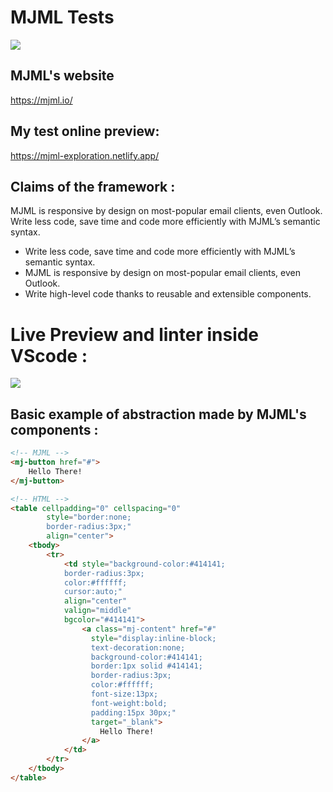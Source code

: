 # MJML Tests
![](https://media.zeemly.com/media/product/mjml.png)

## MJML's website 
https://mjml.io/

## My test online preview:
https://mjml-exploration.netlify.app/



## Claims of the framework :

MJML is responsive by design on most-popular email clients, even Outlook. Write less code, save time and code more efficiently with MJML’s semantic syntax.

 * Write less code, save time and code more efficiently with MJML’s semantic syntax.
 * MJML is responsive by design on most-popular email clients, even Outlook.
 * Write high-level code thanks to reusable and extensible components.

# Live Preview and linter inside VScode :
![](https://media.zeemly.com/media/product/mjml.png)

## Basic example of abstraction made by MJML's components :

```html
<!-- MJML -->
<mj-button href="#">
    Hello There!
</mj-button>

<!-- HTML -->
<table cellpadding="0" cellspacing="0" 
        style="border:none;
        border-radius:3px;" 
        align="center">
    <tbody>
        <tr>
            <td style="background-color:#414141;
            border-radius:3px;
            color:#ffffff;     
            cursor:auto;" 
            align="center" 
            valign="middle" 
            bgcolor="#414141">
                <a class="mj-content" href="#" 
                  style="display:inline-block;
                  text-decoration:none;
                  background-color:#414141;
                  border:1px solid #414141;
                  border-radius:3px;
                  color:#ffffff;
                  font-size:13px;
                  font-weight:bold;
                  padding:15px 30px;" 
                  target="_blank">
                    Hello There!
                </a>
            </td>
        </tr>
    </tbody>
</table>

```